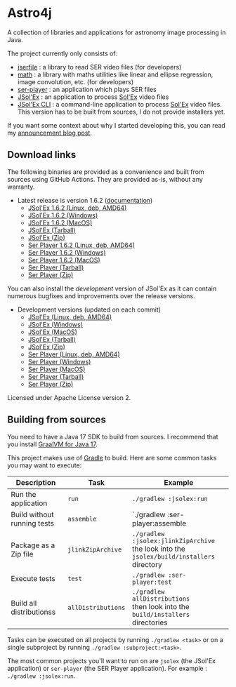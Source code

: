 
# Astro4j

A collection of libraries and applications for astronomy image processing in Java.

The project currently only consists of:

- [jserfile](jserfile/) : a library to read SER video files (for developers)
- [math](math/) : a library with maths utilities like linear and ellipse regression, image convolution, etc. (for developers)
- [ser-player](ser-player/) : an application which plays SER files
- [JSol'Ex](jsolex) : an application to process [Sol'Ex](http://www.astrosurf.com/solex/) video files
- [JSol'Ex CLI](jsolex-cli) : a command-line application to process [Sol'Ex](http://www.astrosurf.com/solex/) video files. This version has to be built from sources, I do not provide installers yet.

If you want some context about why I started developing this, you can read my [announcement blog post](https://melix.github.io/blog/2023/04-22-introducing-astro4j.html).

## Download links

The following binaries are provided as a convenience and built from sources using GitHub Actions.
They are provided as-is, without any warranty.

- Latest release is version 1.6.2 ([documentation](https://melix.github.io/astro4j/1.6.2))
  - [JSol'Ex 1.6.2 (Linux, deb, AMD64)](https://jsolex.s3.eu-west-3.amazonaws.com/jsolex-ubuntu-latest/jsolex_1.6.2-1_amd64.deb)
  - [JSol'Ex 1.6.2 (Windows)](https://jsolex.s3.eu-west-3.amazonaws.com/jsolex-windows-latest/jsolex-1.6.2.msi)
  - [JSol'Ex 1.6.2 (MacOS)](https://jsolex.s3.eu-west-3.amazonaws.com/jsolex-macos-latest/jsolex-1.6.2.pkg)
  - [JSol'Ex (Tarball)](https://jsolex.s3.eu-west-3.amazonaws.com/jsolex-macos-latest/jsolex-1.6.2.tar.gz)
  - [JSol'Ex (Zip)](https://jsolex.s3.eu-west-3.amazonaws.com/jsolex-macos-latest/jsolex-1.6.2.zip)
  - [Ser Player 1.6.2 (Linux, deb, AMD64)](https://jsolex.s3.eu-west-3.amazonaws.com/ser-player-ubuntu-latest/ser-player_1.6.2-1_amd64.deb)
  - [Ser Player 1.6.2 (Windows)](https://jsolex.s3.eu-west-3.amazonaws.com/ser-player-windows-latest/ser-player-1.6.2.msi)
  - [Ser Player 1.6.2 (MacOS)](https://jsolex.s3.eu-west-3.amazonaws.com/ser-player-macos-latest/ser-player-1.6.2.pkg)
  - [Ser Player (Tarball)](https://jsolex.s3.eu-west-3.amazonaws.com/ser-player-macos-latest/ser-player-1.6.2.tar.gz)
  - [Ser Player (Zip)](https://jsolex.s3.eu-west-3.amazonaws.com/ser-player-macos-latest/ser-player-1.6.2.zip)

You can also install the _development_ version of JSol'Ex as it can contain numerous bugfixes and improvements over the release versions.

- Development versions (updated on each commit)
  - [JSol'Ex (Linux, deb, AMD64)](https://jsolex.s3.eu-west-3.amazonaws.com/jsolex-ubuntu-latest/jsolex-devel_1.6.3-1_amd64.deb)
  - [JSol'Ex (Windows)](https://jsolex.s3.eu-west-3.amazonaws.com/jsolex-windows-latest/jsolex-devel-1.6.3.msi)
  - [JSol'Ex (MacOS)](https://jsolex.s3.eu-west-3.amazonaws.com/jsolex-macos-latest/jsolex-devel-1.6.3.pkg)
  - [JSol'Ex (Tarball)](https://jsolex.s3.eu-west-3.amazonaws.com/jsolex-macos-latest/jsolex-1.6.3-SNAPSHOT.tar.gz)
  - [JSol'Ex (Zip)](https://jsolex.s3.eu-west-3.amazonaws.com/jsolex-macos-latest/jsolex-1.6.3-SNAPSHOT.zip)
  - [Ser Player (Linux, deb, AMD64)](https://jsolex.s3.eu-west-3.amazonaws.com/ser-player-ubuntu-latest/ser-player-devel_1.6.3-1_amd64.deb)
  - [Ser Player (Windows)](https://jsolex.s3.eu-west-3.amazonaws.com/ser-player-windows-latest/ser-player-devel-1.6.3.msi)
  - [Ser Player (MacOS)](https://jsolex.s3.eu-west-3.amazonaws.com/ser-player-macos-latest/ser-player-devel-1.6.3.pkg)
  - [Ser Player (Tarball)](https://jsolex.s3.eu-west-3.amazonaws.com/ser-player-macos-latest/ser-player-1.6.3-SNAPSHOT.tar.gz)
  - [Ser Player (Zip)](https://jsolex.s3.eu-west-3.amazonaws.com/ser-player-macos-latest/ser-player-1.6.3-SNAPSHOT.zip)

Licensed under Apache License version 2.

## Building from sources

You need to have a Java 17 SDK to build from sources.
I recommend that you install [GraalVM for Java 17](https://www.graalvm.org/).

This project makes use of [Gradle](https://gradle.org) to build.
Here are some common tasks you may want to execute:

| Description                 |Task|Example|
|-----------------------------|----|-------|
| Run the application         |`run`|`./gradlew :jsolex:run`|
| Build without running tests |`assemble`|`./gradlew :ser-player:assemble|
| Package as a Zip file       |`jlinkZipArchive`|`./gradlew :jsolex:jlinkZipArchive` <br/>the look into the `jsolex/build/installers` directory|
| Execute tests               |`test`|`./gradlew :ser-player:test`|
| Build all distributionss    |`allDistributions`|`./gradlew allDistributions` <br/>then look into the `build/installers` directories|

Tasks can be executed on all projects by running `./gradlew <task>` or on a single subproject by running `./gradlew :subproject:<task>`.

The most common projects you'll want to run on are `jsolex` (the JSol'Ex application) or `ser-player` (the SER Player application).
For example : `./gradlew :jsolex:run`.
